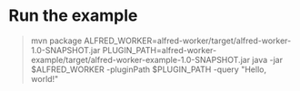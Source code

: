 # Run the example

> mvn package
> ALFRED_WORKER=alfred-worker/target/alfred-worker-1.0-SNAPSHOT.jar
> PLUGIN_PATH=alfred-worker-example/target/alfred-worker-example-1.0-SNAPSHOT.jar
> java -jar $ALFRED_WORKER -pluginPath $PLUGIN_PATH -query "Hello, world\!"